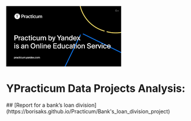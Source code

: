 <img src='.\images\1.png'>
<p>

# YPracticum Data Projects Analysis:
<p>  
## [Report for a bank’s loan division](https://borisaks.github.io/Practicum/Bank's_loan_division_project)




